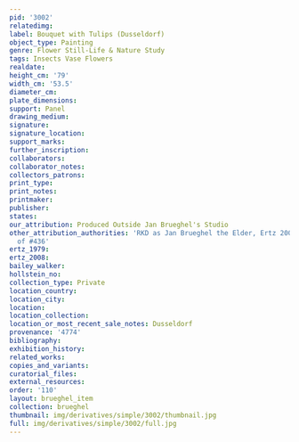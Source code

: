 ```yaml
---
pid: '3002'
relatedimg: 
label: Bouquet with Tulips (Dusseldorf)
object_type: Painting
genre: Flower Still-Life & Nature Study
tags: Insects Vase Flowers
realdate: 
height_cm: '79'
width_cm: '53.5'
diameter_cm: 
plate_dimensions: 
support: Panel
drawing_medium: 
signature: 
signature_location: 
support_marks: 
further_inscription: 
collaborators: 
collaborator_notes: 
collectors_patrons: 
print_type: 
print_notes: 
printmaker: 
publisher: 
states: 
our_attribution: Produced Outside Jan Brueghel's Studio
other_attribution_authorities: 'RKD as Jan Brueghel the Elder, Ertz 2008-10, Variant
  of #436'
ertz_1979: 
ertz_2008: 
bailey_walker: 
hollstein_no: 
collection_type: Private
location_country: 
location_city: 
location: 
location_collection: 
location_or_most_recent_sale_notes: Dusseldorf
provenance: '4774'
bibliography: 
exhibition_history: 
related_works: 
copies_and_variants: 
curatorial_files: 
external_resources: 
order: '110'
layout: brueghel_item
collection: brueghel
thumbnail: img/derivatives/simple/3002/thumbnail.jpg
full: img/derivatives/simple/3002/full.jpg
---
```

